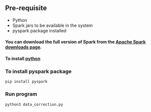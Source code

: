 ## Pre-requisite
- Python 
- Spark jars to be available in the system
- pyspark package installed

#### You can download the full version of Spark from the [Apache Spark downloads page](http://spark.apache.org/downloads.html).

#### To install [python](https://realpython.com/installing-python/)

### To install pyspark package
`pip install pyspark`

### Run program
`python3 data_correction.py`